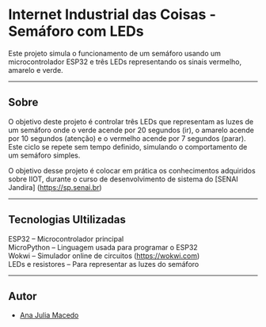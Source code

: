# Internet Industrial das Coisas - Semáforo com LEDs
Este projeto simula o funcionamento de um semáforo usando um microcontrolador ESP32 e três LEDs representando os sinais vermelho, amarelo e verde.

---
## Sobre
O objetivo deste projeto é controlar três LEDs que representam as luzes de um semáforo onde o verde acende por 20 segundos (ir), o amarelo acende por 10 segundos (atenção) e o vermelho acende por 7 segundos (parar).
Este ciclo se repete sem tempo definido, simulando o comportamento de um semáforo simples.


O objetivo desse projeto é colocar em prática os conhecimentos adquiridos sobre IIOT, durante o curso de desenvolvimento de sistema do [SENAI Jandira] (https://sp.senai.br)

---
## Tecnologias Ultilizadas 
ESP32 – Microcontrolador principal  
MicroPython – Linguagem usada para programar o ESP32  
Wokwi – Simulador online de circuitos (https://wokwi.com)  
LEDs e resistores – Para representar as luzes do semáforo  

---
## Autor
- [Ana Julia Macedo](https://api-fake-json-server.onrender.com)
